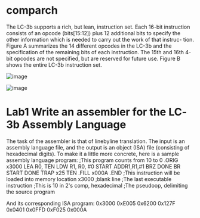 # comparch
The LC-3b supports a rich, but lean, instruction set. Each 16-bit instruction consists of an opcode (bits[15:12]) plus 12 additional bits to specify the other information which is needed to carry out the work of that instruc- tion. Figure A summarizes the 14 different opcodes in the LC-3b and the specification of the remaining bits of each instruction. The 15th and 16th 4-bit opcodes are not specified, but are reserved for future use. Figure B shows the entire LC-3b instruction set.

![image](https://github.com/sparkfiresprairie/comparch/blob/master/16_lc3b_opcodes.png)

![image](https://github.com/sparkfiresprairie/comparch/blob/master/entire_lc3b_ia.png)


Lab1 Write an assembler for the LC­3b Assembly Language
==========================================================
The task of the assembler is that of line­by­line translation. The input is an assembly language file, and the output is an object (ISA) file (consisting of hexadecimal digits). To make it a little more concrete, here is a sample assembly language program:
;This program counts from 10 to 0 .ORIG x3000
LEA R0, TEN
LDW R1, R0, #0 START ADDR1,R1,#­1
BRZ DONE BR START
DONE TRAP x25 TEN .FILL x000A
.END
;This instruction will be loaded into memory location x3000
;blank line
;The last executable instruction
;This is 10 in 2's comp, hexadecimal
;The pseudo­op, delimiting the source program

And its corresponding ISA program:
0x3000
0xE005
0x6200
0x127F 
0x0401 
0x0FFD 
0xF025 
0x000A
